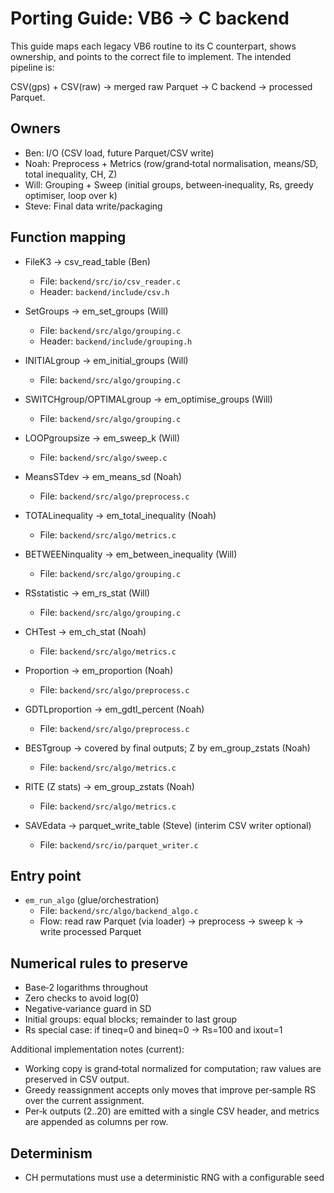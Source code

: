 # Porting Guide: VB6 → C backend

This guide maps each legacy VB6 routine to its C counterpart, shows ownership, and points to the correct file to implement. The intended pipeline is:

CSV(gps) + CSV(raw) → merged raw Parquet → C backend → processed Parquet.

## Owners
- Ben: I/O (CSV load, future Parquet/CSV write)
- Noah: Preprocess + Metrics (row/grand‑total normalisation, means/SD, total inequality, CH, Z)
- Will: Grouping + Sweep (initial groups, between‑inequality, Rs, greedy optimiser, loop over k)
- Steve: Final data write/packaging

## Function mapping

- FileK3 → csv_read_table (Ben)
  - File: `backend/src/io/csv_reader.c`
  - Header: `backend/include/csv.h`

- SetGroups → em_set_groups (Will)
  - File: `backend/src/algo/grouping.c`
  - Header: `backend/include/grouping.h`

- INITIALgroup → em_initial_groups (Will)
  - File: `backend/src/algo/grouping.c`

- SWITCHgroup/OPTIMALgroup → em_optimise_groups (Will)
  - File: `backend/src/algo/grouping.c`

- LOOPgroupsize → em_sweep_k (Will)
  - File: `backend/src/algo/sweep.c`

- MeansSTdev → em_means_sd (Noah)
  - File: `backend/src/algo/preprocess.c`

- TOTALinequality → em_total_inequality (Noah)
  - File: `backend/src/algo/metrics.c`

- BETWEENinquality → em_between_inequality (Will)
  - File: `backend/src/algo/grouping.c`

- RSstatistic → em_rs_stat (Will)
  - File: `backend/src/algo/grouping.c`

- CHTest → em_ch_stat (Noah)
  - File: `backend/src/algo/metrics.c`

- Proportion → em_proportion (Noah)
  - File: `backend/src/algo/preprocess.c`

- GDTLproportion → em_gdtl_percent (Noah)
  - File: `backend/src/algo/preprocess.c`

- BESTgroup → covered by final outputs; Z by em_group_zstats (Noah)
  - File: `backend/src/algo/metrics.c`

- RITE (Z stats) → em_group_zstats (Noah)
  - File: `backend/src/algo/metrics.c`

- SAVEdata → parquet_write_table (Steve) (interim CSV writer optional)
  - File: `backend/src/io/parquet_writer.c`

## Entry point

- `em_run_algo` (glue/orchestration)
  - File: `backend/src/algo/backend_algo.c`
  - Flow: read raw Parquet (via loader) → preprocess → sweep k → write processed Parquet

## Numerical rules to preserve
- Base‑2 logarithms throughout
- Zero checks to avoid log(0)
- Negative‑variance guard in SD
- Initial groups: equal blocks; remainder to last group
- Rs special case: if tineq=0 and bineq=0 → Rs=100 and ixout=1

Additional implementation notes (current):
- Working copy is grand‑total normalized for computation; raw values are preserved in CSV output.
- Greedy reassignment accepts only moves that improve per‑sample RS over the current assignment.
- Per‑k outputs (2..20) are emitted with a single CSV header, and metrics are appended as columns per row.

## Determinism
- CH permutations must use a deterministic RNG with a configurable seed
